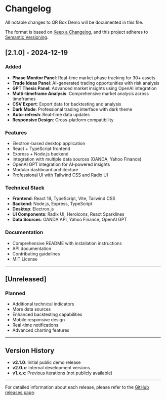 # Changelog

All notable changes to QR Box Demo will be documented in this file.

The format is based on [Keep a Changelog](https://keepachangelog.com/en/1.0.0/),
and this project adheres to [Semantic Versioning](https://semver.org/spec/v2.0.0.html).

## [2.1.0] - 2024-12-19

### Added
- **Phase Monitor Panel**: Real-time market phase tracking for 30+ assets
- **Trade Ideas Panel**: AI-generated trading opportunities with risk analysis
- **GPT Thesis Panel**: Advanced market insights using OpenAI integration
- **Multi-timeframe Analysis**: Comprehensive market analysis across timeframes
- **CSV Export**: Export data for backtesting and analysis
- **Dark Mode**: Professional trading interface with dark theme
- **Auto-refresh**: Real-time data updates
- **Responsive Design**: Cross-platform compatibility

### Features
- Electron-based desktop application
- React + TypeScript frontend
- Express + Node.js backend
- Integration with multiple data sources (OANDA, Yahoo Finance)
- OpenAI GPT integration for AI-powered insights
- Modular dashboard architecture
- Professional UI with Tailwind CSS and Radix UI

### Technical Stack
- **Frontend**: React 18, TypeScript, Vite, Tailwind CSS
- **Backend**: Node.js, Express, TypeScript
- **Desktop**: Electron.js
- **UI Components**: Radix UI, Heroicons, React Sparklines
- **Data Sources**: OANDA API, Yahoo Finance, OpenAI GPT

### Documentation
- Comprehensive README with installation instructions
- API documentation
- Contributing guidelines
- MIT License

---

## [Unreleased]

### Planned
- Additional technical indicators
- More data sources
- Enhanced backtesting capabilities
- Mobile responsive design
- Real-time notifications
- Advanced charting features

---

## Version History

- **v2.1.0**: Initial public demo release
- **v2.0.x**: Internal development versions
- **v1.x.x**: Previous iterations (not publicly available)

---

For detailed information about each release, please refer to the [GitHub releases page](https://github.com/YOUR_USERNAME/qr-box-demo/releases). 